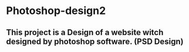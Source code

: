 # Photoshop-design2
## This project is a Design of a website witch designed by photoshop software. (PSD Design)
